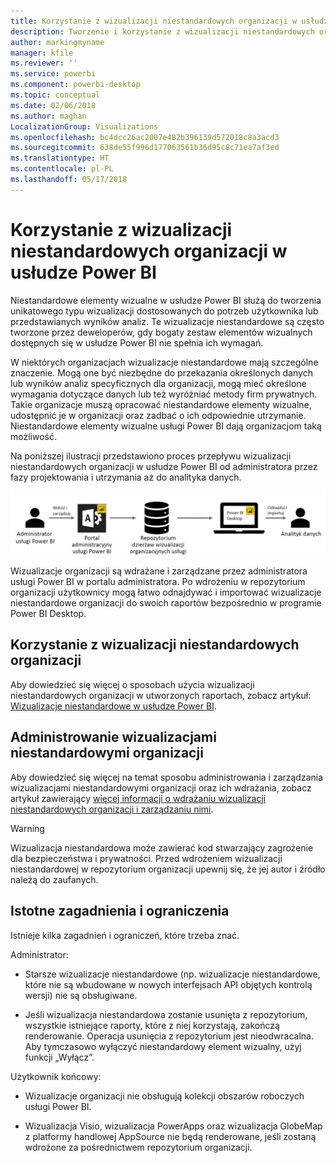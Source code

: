 ```yaml
---
title: Korzystanie z wizualizacji niestandardowych organizacji w usłudze Power BI
description: Tworzenie i korzystanie z wizualizacji niestandardowych organizacji oraz zarządzanie nimi w usłudze Power BI
author: markingmyname
manager: kfile
ms.reviewer: ''
ms.service: powerbi
ms.component: powerbi-desktop
ms.topic: conceptual
ms.date: 02/06/2018
ms.author: maghan
LocalizationGroup: Visualizations
ms.openlocfilehash: bc4dcc26ac2007e482b396139d572018c8a3acd3
ms.sourcegitcommit: 638de55f996d177063561b36d95c8c71ea7af3ed
ms.translationtype: HT
ms.contentlocale: pl-PL
ms.lasthandoff: 05/17/2018
---
```

# <a name="using-organization-custom-visuals-in-power-bi"></a>Korzystanie z wizualizacji niestandardowych organizacji w usłudze Power BI

Niestandardowe elementy wizualne w usłudze Power BI służą do tworzenia unikatowego typu wizualizacji dostosowanych do potrzeb użytkownika lub przedstawianych wyników analiz. Te wizualizacje niestandardowe są często tworzone przez deweloperów, gdy bogaty zestaw elementów wizualnych dostępnych się w usłudze Power BI nie spełnia ich wymagań. 

W niektórych organizacjach wizualizacje niestandardowe mają szczególne znaczenie. Mogą one być niezbędne do przekazania określonych danych lub wyników analiz specyficznych dla organizacji, mogą mieć określone wymagania dotyczące danych lub też wyróżniać metody firm prywatnych. Takie organizacje muszą opracować niestandardowe elementy wizualne, udostępnić je w organizacji oraz zadbać o ich odpowiednie utrzymanie. Niestandardowe elementy wizualne usługi Power BI dają organizacjom taką możliwość.

Na poniższej ilustracji przedstawiono proces przepływu wizualizacji niestandardowych organizacji w usłudze Power BI od administratora przez fazy projektowania i utrzymania aż do analityka danych.

![](media/power-bi-custom-visuals-organizational/custom-visual-org-01.jpg)

Wizualizacje organizacji są wdrażane i zarządzane przez administratora usługi Power BI w portalu administratora. Po wdrożeniu w repozytorium organizacji użytkownicy mogą łatwo odnajdywać i importować wizualizacje niestandardowe organizacji do swoich raportów bezpośrednio w programie Power BI Desktop.

## <a name="using-organizational-custom-visuals"></a>Korzystanie z wizualizacji niestandardowych organizacji

Aby dowiedzieć się więcej o sposobach użycia wizualizacji niestandardowych organizacji w utworzonych raportach, zobacz artykuł: [Wizualizacje niestandardowe w usłudze Power BI](power-bi-custom-visuals.md).
 
## <a name="administering-organizational-custom-visuals"></a>Administrowanie wizualizacjami niestandardowymi organizacji

Aby dowiedzieć się więcej na temat sposobu administrowania i zarządzania wizualizacjami niestandardowymi organizacji oraz ich wdrażania, zobacz artykuł zawierający [więcej informacji o wdrażaniu wizualizacji niestandardowych organizacji i zarządzaniu nimi](https://go.microsoft.com/fwlink/?linkid=866790).

> [!WARNING]
> Wizualizacja niestandardowa może zawierać kod stwarzający zagrożenie dla bezpieczeństwa i prywatności. Przed wdrożeniem wizualizacji niestandardowej w repozytorium organizacji upewnij się, że jej autor i źródło należą do zaufanych. 
> 

## <a name="considerations-and-limitations"></a>Istotne zagadnienia i ograniczenia
 
Istnieje kilka zagadnień i ograniczeń, które trzeba znać.
 
Administrator:

* Starsze wizualizacje niestandardowe (np. wizualizacje niestandardowe, które nie są wbudowane w nowych interfejsach API objętych kontrolą wersji) nie są obsługiwane.

* Jeśli wizualizacja niestandardowa zostanie usunięta z repozytorium, wszystkie istniejące raporty, które z niej korzystają, zakończą renderowanie. Operacja usunięcia z repozytorium jest nieodwracalna. Aby tymczasowo wyłączyć niestandardowy element wizualny, użyj funkcji „Wyłącz”.
 
Użytkownik końcowy:

* Wizualizacje organizacji nie obsługują kolekcji obszarów roboczych usługi Power BI.

* Wizualizacja Visio, wizualizacja PowerApps oraz wizualizacja GlobeMap z platformy handlowej AppSource nie będą renderowane, jeśli zostaną wdrożone za pośrednictwem repozytorium organizacji.

